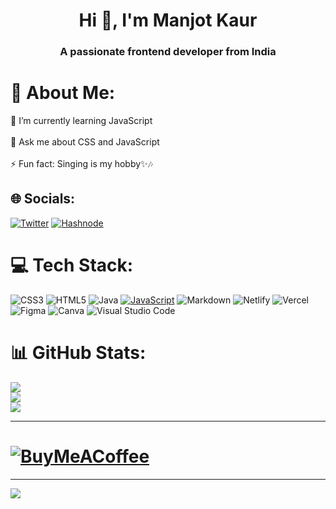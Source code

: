 <h1 align="center">Hi 👋, I'm Manjot Kaur</h1>
<h3 align="center">A passionate frontend developer from India</h3>

# 💫 About Me:
🌱 I’m currently learning JavaScript<br><br>💬 Ask me about CSS and JavaScript<br><br>⚡ Fun fact: Singing is my hobby✨🎶


## 🌐 Socials:
[![Twitter](https://img.shields.io/badge/Twitter-%231DA1F2.svg?style=for-the-badge&logo=Twitter&logoColor=white)](https://twitter.com/kaurmanjot20) 
[![Hashnode](https://img.shields.io/badge/Hashnode-2962FF?style=for-the-badge&logo=hashnode&logoColor=white)](https://hashnode.com/@kaurmanjot20)

# 💻 Tech Stack:
![CSS3](https://img.shields.io/badge/css3-%231572B6.svg?style=for-the-badge&logo=css3&logoColor=white) ![HTML5](https://img.shields.io/badge/html5-%23E34F26.svg?style=for-the-badge&logo=html5&logoColor=white) ![Java](https://img.shields.io/badge/java-%23ED8B00.svg?style=for-the-badge&logo=java&logoColor=white) [![JavaScript](https://img.shields.io/badge/javascript-%23323330.svg?style=for-the-badge&logo=javascript&logoColor=%23F7DF1E)](https://img.shields.io/badge/JavaScript-F7DF1E?style=for-the-badge&logo=javascript&logoColor=black) ![Markdown](https://img.shields.io/badge/markdown-%23000000.svg?style=for-the-badge&logo=markdown&logoColor=white) ![Netlify](https://img.shields.io/badge/netlify-%23000000.svg?style=for-the-badge&logo=netlify&logoColor=#00C7B7) ![Vercel](https://img.shields.io/badge/vercel-%23000000.svg?style=for-the-badge&logo=vercel&logoColor=white) 	![Figma](https://img.shields.io/badge/figma-%23F24E1E.svg?style=for-the-badge&logo=figma&logoColor=white) ![Canva](https://img.shields.io/badge/Canva-%2300C4CC.svg?style=for-the-badge&logo=Canva&logoColor=white) ![Visual Studio Code](https://img.shields.io/badge/Visual%20Studio%20Code-0078d7.svg?style=for-the-badge&logo=visual-studio-code&logoColor=white)
# 📊 GitHub Stats:
![](https://github-readme-stats.vercel.app/api?username=kaurmanjot20&theme=dark&hide_border=false&include_all_commits=false&count_private=false)<br/>
![](https://github-readme-streak-stats.herokuapp.com/?user=kaurmanjot20&theme=dark&hide_border=false)<br/>
![](https://github-readme-stats.vercel.app/api/top-langs/?username=kaurmanjot20&theme=dark&hide_border=false&include_all_commits=false&count_private=false&layout=compact)

---
# [![BuyMeACoffee](https://img.shields.io/badge/Buy%20Me%20a%20Coffee-ffdd00?style=for-the-badge&logo=buy-me-a-coffee&logoColor=black)](https://buymeacoffee.com/kaurmanjot20) 

---
[![](https://visitcount.itsvg.in/api?id=kaurmanjot20&icon=5&color=7)](https://visitcount.itsvg.in)

<!-- Proudly created with GPRM ( https://gprm.itsvg.in ) -->
